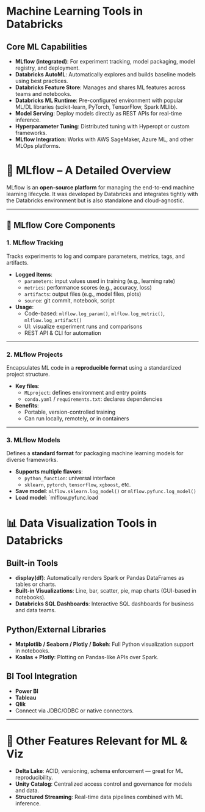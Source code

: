 # Machine Learning Tools in Databricks

## Core ML Capabilities

- **MLflow (integrated)**: For experiment tracking, model packaging, model registry, and deployment.
- **Databricks AutoML**: Automatically explores and builds baseline models using best practices.
- **Databricks Feature Store**: Manages and shares ML features across teams and notebooks.
- **Databricks ML Runtime**: Pre-configured environment with popular ML/DL libraries (scikit-learn, PyTorch, TensorFlow, Spark MLlib).
- **Model Serving**: Deploy models directly as REST APIs for real-time inference.
- **Hyperparameter Tuning**: Distributed tuning with Hyperopt or custom frameworks.
- **MLflow Integration**: Works with AWS SageMaker, Azure ML, and other MLOps platforms.

# 🧠 MLflow – A Detailed Overview

MLflow is an **open-source platform** for managing the end-to-end machine learning lifecycle. It was developed by Databricks and integrates tightly with the Databricks environment but is also standalone and cloud-agnostic.

---

## 🧱 MLflow Core Components

### 1. **MLflow Tracking**
Tracks experiments to log and compare parameters, metrics, tags, and artifacts.

- **Logged Items**:
  - `parameters`: input values used in training (e.g., learning rate)
  - `metrics`: performance scores (e.g., accuracy, loss)
  - `artifacts`: output files (e.g., model files, plots)
  - `source`: git commit, notebook, script
- **Usage**:
  - Code-based: `mlflow.log_param()`, `mlflow.log_metric()`, `mlflow.log_artifact()`
  - UI: visualize experiment runs and comparisons
  - REST API & CLI for automation

---

### 2. **MLflow Projects**
Encapsulates ML code in a **reproducible format** using a standardized project structure.

- **Key files**:
  - `MLproject`: defines environment and entry points
  - `conda.yaml` / `requirements.txt`: declares dependencies
- **Benefits**:
  - Portable, version-controlled training
  - Can run locally, remotely, or in containers

---

### 3. **MLflow Models**
Defines a **standard format** for packaging machine learning models for diverse frameworks.

- **Supports multiple flavors**:
  - `python_function`: universal interface
  - `sklearn`, `pytorch`, `tensorflow`, `xgboost`, etc.
- **Save model**: `mlflow.sklearn.log_model()` or `mlflow.pyfunc.log_model()`
- **Load model**: `mlflow.pyfunc.load


# 📊 Data Visualization Tools in Databricks

## Built-in Tools

- **display(df)**: Automatically renders Spark or Pandas DataFrames as tables or charts.
- **Built-in Visualizations**: Line, bar, scatter, pie, map charts (GUI-based in notebooks).
- **Databricks SQL Dashboards**: Interactive SQL dashboards for business and data teams.

## Python/External Libraries

- **Matplotlib / Seaborn / Plotly / Bokeh**: Full Python visualization support in notebooks.
- **Koalas + Plotly**: Plotting on Pandas-like APIs over Spark.

## BI Tool Integration

- **Power BI**
- **Tableau**
- **Qlik**
- Connect via JDBC/ODBC or native connectors.

---

# 🧩 Other Features Relevant for ML & Viz

- **Delta Lake**: ACID, versioning, schema enforcement — great for ML reproducibility.
- **Unity Catalog**: Centralized access control and governance for models and data.
- **Structured Streaming**: Real-time data pipelines combined with ML inference.


